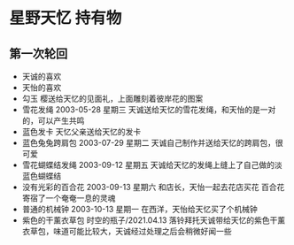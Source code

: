 # 星野天忆 持有物

## 第一次轮回

* 天诚的喜欢
* 天怡的喜欢
* 勾玉
  樱送给天忆的见面礼，上面雕刻着彼岸花的图案
* 雪花发绳
  2003-05-28 星期三
  天诚送给天忆的雪花发绳，和天怡的是一对的，可以产生共鸣
* 蓝色发卡
  天忆父亲送给天忆的发卡
* 蓝色兔兔跨肩包
  2003-07-29 星期二
  天诚自己制作并送给天忆的跨肩包，很可爱
* 雪花蝴蝶结发绳
  2003-09-12 星期五
  天诚给天忆的发绳上缝上了自己做的淡蓝色蝴蝶结
* 没有光彩的百合花
  2003-09-13 星期六
  和店长，天怡一起去花店买花
  百合花寄宿了一个奄奄一息的灵魂
* 普通的机械钟
  2003-10-13 星期一
  在西洋，天怡给天忆买了个机械钟
* 紫色的干薰衣草包 
  时空的瓶子/2021.04.13
  落铃拜托天诚带给天忆的紫色干薰衣草包，味道可能比较大，天诚经过处理之后会稍微好闻一些